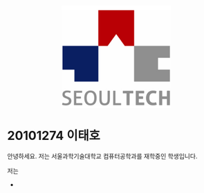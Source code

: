 <p align = 'center'>
<img src="ST_Image.JPG" alt="ST Logo" width="50%" />
</p>

# 20101274 이태호

안녕하세요. 저는 서울과학기술대학교 컴퓨터공학과를 재학중인 학생입니다.

저는

-
